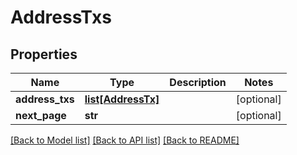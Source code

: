 # AddressTxs

## Properties
Name | Type | Description | Notes
------------ | ------------- | ------------- | -------------
**address_txs** | [**list[AddressTx]**](AddressTx.md) |  | [optional] 
**next_page** | **str** |  | [optional] 

[[Back to Model list]](../README.md#documentation-for-models) [[Back to API list]](../README.md#documentation-for-api-endpoints) [[Back to README]](../README.md)


